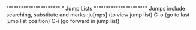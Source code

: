 """"""""""""""""""""""
" Jump Lists 
""""""""""""""""""""""
Jumps include searching, substitute and marks
:ju[mps] (to view jump list)
C-o (go to last jump list position)
C-i (go forward in jump list)
